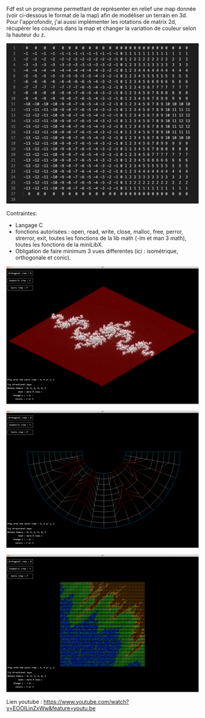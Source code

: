 
Fdf est un programme permettant de représenter en relief une map donnée (voir ci-dessous le format de la map) afin de modéliser un terrain en 3d. Pour l'approfondir, j'ai aussi implémenter les rotations de matrix 2d, récupérer les couleurs dans la map et changer la variation de couleur selon la hauteur du z.

![](images/map.png)

Contraintes:
- Langage C
- fonctions autorisées : open, read, write, close, malloc, free, perror, strerror, exit, toutes les fonctions de la lib math (-lm et man 3 math), toutes les fonctions de la miniLibX.
- Obligation de faire minimum 3 vues differentes (ici : isométrique, orthogonale et conic).

![](images/isometric.png)

![](images/conic.png)

![](images/orthogonal.png)

Lien youtube : https://www.youtube.com/watch?v=EOOILinZxWw&feature=youtu.be
